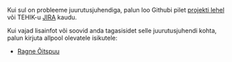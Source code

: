 Kui sul on probleeme juurutusjuhendiga, palun loo Githubi pilet [projekti lehel](https://github.com/HL7EE/ig-ee-hcert/issues) või TEHIK-u [JIRA](https://smjira.sm.ee/projects/UPTIS/issues) kaudu.

Kui vajad lisainfot või soovid anda tagasisidet selle juurutusjuhendi kohta, palun kirjuta allpool olevatele isikutele:
- [Ragne Õitspuu](mailto:ragne.oitspuu@tehik.ee)
